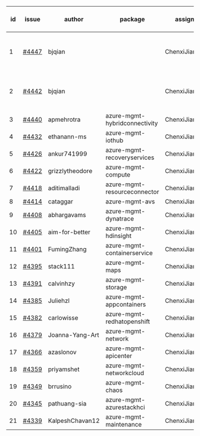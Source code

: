 | id | issue | author | package | assignee | bot advice | created date of issue | target release date | date from target |
| ------ | ------ | ------ | ------ | ------ | ------ | ------ | ------ | :-----: |
| 1 | [#4447](https://github.com/Azure/sdk-release-request/issues/4447) | bjqian |  | ChenxiJiang333 | duplicated issue  <br> multi readme link! | 08-17 | 09-22 |  |
| 2 | [#4442](https://github.com/Azure/sdk-release-request/issues/4442) | bjqian |  | ChenxiJiang333 | duplicated issue  <br> multi readme link! | 08-17 | 09-22 |  |
| 3 | [#4440](https://github.com/Azure/sdk-release-request/issues/4440) | apmehrotra | azure-mgmt-hybridconnectivity | ChenxiJiang333 | new issue. | 08-16 | 09-22 |  |
| 4 | [#4432](https://github.com/Azure/sdk-release-request/issues/4432) | ethanann-ms | azure-mgmt-iothub | ChenxiJiang333 |  | 08-15 | 09-22 |  |
| 5 | [#4426](https://github.com/Azure/sdk-release-request/issues/4426) | ankur741999 | azure-mgmt-recoveryservices | ChenxiJiang333 |  | 08-14 | 09-22 |  |
| 6 | [#4422](https://github.com/Azure/sdk-release-request/issues/4422) | grizzlytheodore | azure-mgmt-compute | ChenxiJiang333 |  | 08-12 | 09-22 |  |
| 7 | [#4418](https://github.com/Azure/sdk-release-request/issues/4418) | aditimalladi | azure-mgmt-resourceconnector | ChenxiJiang333 | FirstGA | 08-11 | 08-25 |  |
| 8 | [#4414](https://github.com/Azure/sdk-release-request/issues/4414) | cataggar | azure-mgmt-avs | ChenxiJiang333 |  | 08-08 | 08-25 |  |
| 9 | [#4408](https://github.com/Azure/sdk-release-request/issues/4408) | abhargavams | azure-mgmt-dynatrace | ChenxiJiang333 |  | 08-08 | 08-25 |  |
| 10 | [#4405](https://github.com/Azure/sdk-release-request/issues/4405) | aim-for-better | azure-mgmt-hdinsight | ChenxiJiang333 | FirstBeta | 08-08 | 08-25 |  |
| 11 | [#4401](https://github.com/Azure/sdk-release-request/issues/4401) | FumingZhang | azure-mgmt-containerservice | ChenxiJiang333 |  | 08-08 | 08-25 |  |
| 12 | [#4395](https://github.com/Azure/sdk-release-request/issues/4395) | stack111 | azure-mgmt-maps | ChenxiJiang333 | HoldOn | 08-04 | 08-25 |  |
| 13 | [#4391](https://github.com/Azure/sdk-release-request/issues/4391) | calvinhzy | azure-mgmt-storage | ChenxiJiang333 |  | 08-04 | 08-25 |  |
| 14 | [#4385](https://github.com/Azure/sdk-release-request/issues/4385) | Juliehzl | azure-mgmt-appcontainers | ChenxiJiang333 |  | 08-02 | 08-25 |  |
| 15 | [#4382](https://github.com/Azure/sdk-release-request/issues/4382) | carlowisse | azure-mgmt-redhatopenshift | ChenxiJiang333 |  | 08-01 | 08-25 |  |
| 16 | [#4379](https://github.com/Azure/sdk-release-request/issues/4379) | Joanna-Yang-Art | azure-mgmt-network | ChenxiJiang333 |  | 07-31 | 08-25 |  |
| 17 | [#4366](https://github.com/Azure/sdk-release-request/issues/4366) | azaslonov | azure-mgmt-apicenter | ChenxiJiang333 | FirstBeta | 07-26 | 08-25 |  |
| 18 | [#4359](https://github.com/Azure/sdk-release-request/issues/4359) | priyamshet | azure-mgmt-networkcloud | ChenxiJiang333 | FirstGA | 07-25 | 08-25 |  |
| 19 | [#4349](https://github.com/Azure/sdk-release-request/issues/4349) | brrusino | azure-mgmt-chaos | ChenxiJiang333 |  | 07-20 | 08-25 |  |
| 20 | [#4345](https://github.com/Azure/sdk-release-request/issues/4345) | pathuang-sia | azure-mgmt-azurestackhci | ChenxiJiang333 | HoldOn | 07-19 | 08-25 |  |
| 21 | [#4339](https://github.com/Azure/sdk-release-request/issues/4339) | KalpeshChavan12 | azure-mgmt-maintenance | ChenxiJiang333 |  | 07-15 | 08-25 |  |

